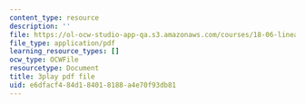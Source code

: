 ```yaml
---
content_type: resource
description: ''
file: https://ol-ocw-studio-app-qa.s3.amazonaws.com/courses/18-06-linear-algebra-spring-2010/e6dfacf484d184018188a4e70f93db81_13r9QY6cmjc.pdf
file_type: application/pdf
learning_resource_types: []
ocw_type: OCWFile
resourcetype: Document
title: 3play pdf file
uid: e6dfacf4-84d1-8401-8188-a4e70f93db81
---
```

